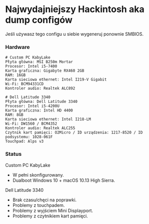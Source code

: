 # Najwydajniejszy Hackintosh aka dump configów
Jeśli używasz tego configu u siebie wygeneruj ponownie SMBIOS.

### Hardware 
```
# Custom PC KabyLake
Płyta główna: MSI B250m Mortar
Procesor: Intel i5-7400
Karta graficzna: Gigabyte RX460 2GB
RAM: 16GB
Karta sieciowa ethernet: Intel I219-V Gigabit
Wi-Fi: BCM94331CD
Kontroler audio: Realtek ALC892
```
```
# Dell Latitude 3340
Płyta główna: Dell Latitude 3340
Procesor: Intel i5-4200U
Karta graficzna: Intel HD 4400
RAM: 8GB
Karta sieciowa ethernet: Intel I218-LM
Wi-Fi: DW1560 / BCM4352
Kontroler audio: Realtek ALC255
Czytnik kart pamięci: O2Micro / ID urządzenia: 1217-8520 / ID podsystemu: 1028-061F
Touchpad: Alps v3
```

### Status

Custom PC KabyLake

+ W pełni skonfigurowany.
+ Dualboot Windows 10 + macOS 10.13 High Sierra.

Dell Latitude 3340

+ Brak czasu/chęci na poprawki.
+ Problemy z touchpadem.
+ Problemy z wyjściem Mini Displayport.
+ Problemy z czytnikiem kart pamięci.